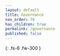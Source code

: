 ```yaml
---
layout: default
title: Governance
nav_order: 70
has_children: true
permalink: /governance
published: false
---
```


{: .fs-6 .fw-300 }
